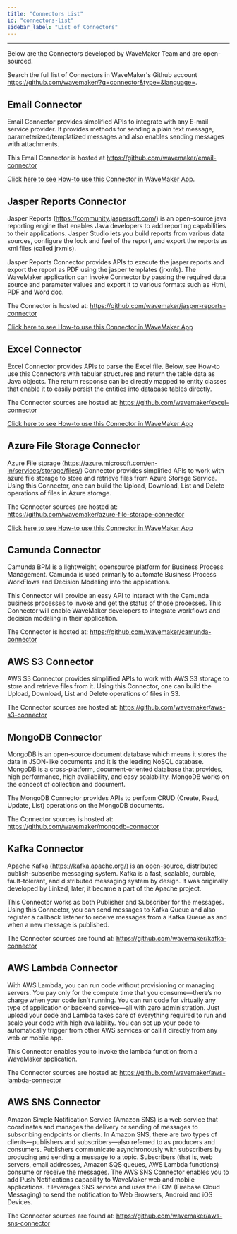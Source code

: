 ```yaml
---
title: "Connectors List"
id: "connectors-list"
sidebar_label: "List of Connectors"
---
```

---

Below are the Connectors developed by WaveMaker Team and are open-sourced.

Search the full list of Connectors in WaveMaker's Github account https://github.com/wavemaker/?q=connector&type=&language=.  

## Email Connector

Email Connector provides simplified APIs to integrate with any E-mail service provider. It provides methods for sending a plain text message, parameterized/templatized messages and also enables sending messages with attachments.

This Email Connector is hosted at https://github.com/wavemaker/email-connector

[Click here to see How-to use this Connector in WaveMaker App](/learn/how-tos/sending-email-using-java-service#docsNav).

## Jasper Reports Connector

Jasper Reports (https://community.jaspersoft.com/) is an open-source java reporting engine that enables Java developers to add reporting capabilities to their applications. Jasper Studio lets you build reports from various data sources, configure the look and feel of the report, and export the reports as xml files (called jrxmls).  

Jasper Reports Connector provides APIs to execute the jasper reports and export the report as PDF using the jasper templates (jrxmls). The WaveMaker application can invoke Connector by passing the required data source and parameter values and export it to various formats such as Html, PDF and Word doc.

The Connector is hosted at: https://github.com/wavemaker/jasper-reports-connector

[Click here to see How-to use this Connector in WaveMaker  App](/learn/how-tos/generate-pdf-file-using-jasper-reports)


## Excel Connector

Excel Connector provides APIs to parse the Excel file. Below, see How-to use this Connectors with tabular structures and return the table data as Java objects. The return response can be directly mapped to entity classes that enable it to easily persist the entities into database tables directly.

The Connector sources are hosted at: https://github.com/wavemaker/excel-connector

[Click here to see How-to use this Connector in WaveMaker App](/learn/how-tos/insert-data-from-excel)

## Azure File Storage Connector

Azure File storage (https://azure.microsoft.com/en-in/services/storage/files/) Connector provides simplified APIs to work with azure file storage to store and retrieve files from Azure Storage Service. Using this Connector, one can build the Upload, Download, List and Delete operations of files in Azure storage.

The Connector sources are hosted at: https://github.com/wavemaker/azure-file-storage-connector

[Click here to see How-to use this Connector in WaveMaker App](/learn/how-tos/azure-file-storage-connector)

## Camunda Connector

Camunda BPM is a lightweight, opensource platform for Business Process Management. Camunda is used primarily to automate Business Process WorkFlows and Decision Modeling into the applications.

This Connector will provide an easy API to interact with the Camunda business processes to invoke and get the status of those processes. This Connector will enable WaveMaker developers to integrate workflows and decision modeling in their application.

The Connector is hosted at: https://github.com/wavemaker/camunda-connector

## AWS S3 Connector

AWS S3 Connector provides simplified APIs to work with AWS S3 storage to store and retrieve files from it. Using this Connector, one can build the Upload, Download, List and Delete operations of files in S3.

The Connector sources are hosted at: https://github.com/wavemaker/aws-s3-connector

## MongoDB Connector

MongoDB is an open-source document database which means it stores the data in JSON-like documents and it is the leading NoSQL database. MongoDB is a cross-platform, document-oriented database that provides, high performance, high availability, and easy scalability. MongoDB works on the concept of collection and document.

The MongoDB Connector provides APIs to perform CRUD (Create, Read, Update, List) operations on the MongoDB documents.

The Connector sources is hosted at: https://github.com/wavemaker/mongodb-connector


## Kafka Connector

Apache Kafka (https://kafka.apache.org/) is an open-source, distributed publish-subscribe messaging system. Kafka is a fast, scalable, durable, fault-tolerant, and distributed messaging system by design. It was originally developed by Linked, later, it became a part of the Apache project.

This Connector works as both Publisher and Subscriber for the messages. Using this Connector, you can send messages to Kafka Queue and also register a callback listener to receive messages from a Kafka Queue as and when a new message is published.

The Connector sources are found at: https://github.com/wavemaker/kafka-connector

## AWS Lambda Connector

With AWS Lambda, you can run code without provisioning or managing servers. You pay only for the compute time that you consume—there’s no charge when your code isn’t running. You can run code for virtually any type of application or backend service—all with zero administration. Just upload your code and Lambda takes care of everything required to run and scale your code with high availability. You can set up your code to automatically trigger from other AWS services or call it directly from any web or mobile app.

This Connector enables you to invoke the lambda function from a WaveMaker application.

The Connector sources are hosted at: https://github.com/wavemaker/aws-lambda-connector


## AWS SNS Connector

Amazon Simple Notification Service (Amazon SNS) is a web service that coordinates and manages the delivery or sending of messages to subscribing endpoints or clients. In Amazon SNS, there are two types of clients—publishers and subscribers—also referred to as producers and consumers. Publishers communicate asynchronously with subscribers by producing and sending a message to a topic. Subscribers (that is, web servers, email addresses, Amazon SQS queues, AWS Lambda functions) consume or receive the messages.
The AWS SNS Connector enables you to add Push Notifications capability to WaveMaker web and mobile applications. It leverages SNS service and uses the FCM (Firebase Cloud Messaging) to send the notification to Web Browsers, Android and iOS Devices.

The Connector sources are found at: https://github.com/wavemaker/aws-sns-connector

